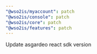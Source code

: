 ```yaml
---
"@wso2is/myaccount": patch
"@wso2is/console": patch
"@wso2is/core": patch
"@wso2is/features": patch
---
```


Update asgardeo react sdk version
